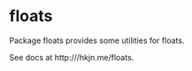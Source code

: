 floats
====

Package floats provides some utilities for floats.

See docs at http:///hkjn.me/floats.
